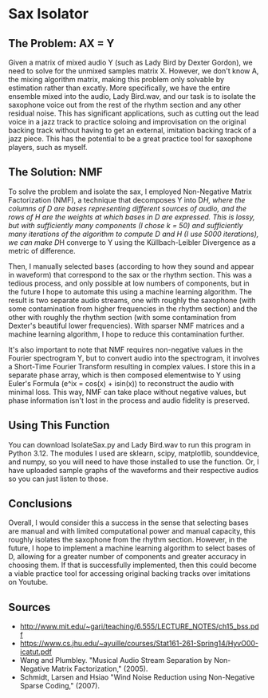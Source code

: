 # Sax Isolator


## **The Problem: AX = Y**
Given a matrix of mixed audio Y (such as Lady Bird by Dexter Gordon), we need to solve for the unmixed samples matrix X. However, we don't know A, the mixing algorithm matrix, making this problem only solvable by estimation rather than excatly. More specifically, we have the entire ensemble mixed into the audio, Lady Bird.wav, and our task is to isolate the saxophone voice out from the rest of the rhythm section and any other residual noise. This has significant applications, such as cutting out the lead voice in a jazz track to practice soloing and improvisation on the original backing track without having to get an external, imitation backing track of a jazz piece. This has the potential to be a great practice tool for saxophone players, such as myself.



## **The Solution: NMF**
To solve the problem and isolate the sax, I employed Non-Negative Matrix Factorization (NMF), a technique that decomposes Y into D*H, where the columns of D are bases representing different sources of audio, and the rows of H are the weights at which bases in D are expressed. This is lossy, but with sufficiently many components (I chose k = 50) and sufficiently many iterations of the algorithm to compute D and H (I use 5000 iterations), we can make D*H converge to Y using the Küllbach-Leibler Divergence as a metric of difference.

Then, I manually selected bases (according to how they sound and appear in waveform) that correspond to the sax or the rhythm section. This was a tedious process, and only possible at low numbers of components, but in the future I hope to automate this using a machine learning algorithm. The result is two separate audio streams, one with roughly the saxophone (with some contamination from higher frequencies in the rhythm section) and the other with roughly the rhythm section (with some contamination from Dexter's beautiful lower frequencies). With sparser NMF matrices and a machine learning algorithm, I hope to reduce this contamination further.

It's also important to note that NMF requires non-negative values in the Fourier spectrogram Y, but to convert audio into the spectrogram, it involves a Short-Time Fourier Transform resulting in complex values. I store this in a separate phase array, which is then composed elementwise to Y using Euler's Formula (e^ix = cos(x) + isin(x)) to reconstruct the audio with minimal loss. This way, NMF can take place without negative values, but phase information isn't lost in the process and audio fidelity is preserved.



## **Using This Function**
You can download IsolateSax.py and Lady Bird.wav to run this program in Python 3.12. The modules I used are sklearn, scipy, matplotlib, sounddevice, and numpy, so you will need to have those installed to use the function. Or, I have uploaded sample graphs of the waveforms and their respective audios so you can just listen to those.



## **Conclusions**
Overall, I would consider this a success in the sense that selecting bases are manual and with limited computational power and manual capacity, this roughly isolates the saxophone from the rhythm section. However, in the future, I hope to implement a machine learning algorithm to select bases of D, allowing for a greater number of components and greater accuracy in choosing them. If that is successfully implemented, then this could become a viable practice tool for accessing original backing tracks over imitations on Youtube.



## **Sources**
- http://www.mit.edu/~gari/teaching/6.555/LECTURE_NOTES/ch15_bss.pdf
- https://www.cs.jhu.edu/~ayuille/courses/Stat161-261-Spring14/HyvO00-icatut.pdf
- Wang and Plumbley. "Musical Audio Stream Separation by Non-Negative Matrix Factorization," (2005).
- Schmidt, Larsen and Hsiao "Wind Noise Reduction using Non-Negative Sparse Coding," (2007).
